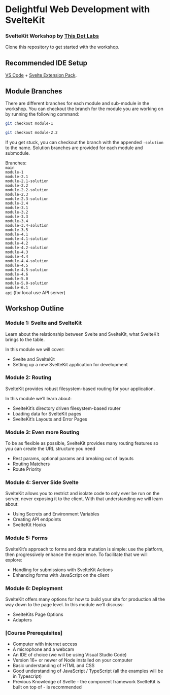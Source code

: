 # Delightful Web Development with SvelteKit

### SvelteKit Workshop by [This Dot Labs](https://thisdot.co)

Clone this repository to get started with the workshop.

## Recommended IDE Setup

[VS Code](https://code.visualstudio.com/) + [Svelte Extension Pack](https://marketplace.visualstudio.com/items?itemName=1YiB.svelte-bundle).

## Module Branches

There are different branches for each module and sub-module in the workshop. You can checkout the branch for the module you are working on by running the following command:

```bash
git checkout module-1

git checkout module-2.2
```

If you get stuck, you can checkout the branch with the appended `-solution` to the name. Solution branches are provided for each module and submodule.

Branches:  
`main`  
`module-1`  
`module-2.1`  
`module-2.1-solution`  
`module-2.2`  
`module-2.2-solution`  
`module-2.3`  
`module-2.3-solution`  
`module-2.4`  
`module-3.1`  
`module-3.2`  
`module-3.3`  
`module-3.4`  
`module-3.4-solution`  
`module-3.5`  
`module-4.1`  
`module-4.1-solution`  
`module-4.2`  
`module-4.2-solution`  
`module-4.3`  
`module-4.4`  
`module-4.4-solution`  
`module-4.5`  
`module-4.5-solution`  
`module-4.6`  
`module-5.0`  
`module-5.0-solution`  
`module-6.1`  
`api` (for local use API server)

## Workshop Outline

### Module 1: Svelte and SvelteKit

Learn about the relationship between Svelte and SvelteKit, what SvelteKit brings to the table.

In this module we will cover:

- Svelte and SvelteKit
- Setting up a new SvelteKit application for development

### Module 2: Routing

SvelteKit provides robust filesystem-based routing for your application.

In this module we’ll learn about:

- SvelteKit’s directory driven filesystem-based router
- Loading data for SvelteKit pages
- SvelteKit’s Layouts and Error Pages

### Module 3: Even more Routing

To be as flexible as possible, SvelteKit provides many routing features so you can create the URL structure you need

- Rest params, optional params and breaking out of layouts
- Routing Matchers
- Route Priority

### Module 4: Server Side Svelte

SvelteKit allows you to restrict and isolate code to only ever be run on the server, never exposing it to the client. With that understanding we will learn about:

- Using Secrets and Environment Variables
- Creating API endpoints
- SvelteKit Hooks

### Module 5: Forms

SvelteKit’s approach to forms and data mutation is simple: use the platform, then progressively enhance the experience. To facilitate that we will explore:

- Handling for submissions with SvelteKit Actions
- Enhancing forms with JavaScript on the client

### Module 6: Deployment

SvelteKit offers many options for how to build your site for production all the way down to the page level. In this module we’ll discuss:

- SvelteKits Page Options
- Adapters

### [Course Prerequisites]

- Computer with internet access
- A microphone and a webcam
- An IDE of choice (we will be using Visual Studio Code)
- Version 16+ or newer of Node installed on your computer
- Basic understanding of HTML and CSS
- Good understanding of JavaScript / TypeScript (all the examples will be in Typescript)
- Previous Knowledge of Svelte - the component framework SvelteKit is built on top of - is recommended
